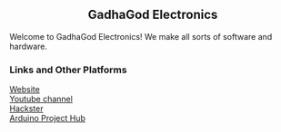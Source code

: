 <h2><center>GadhaGod Electronics</center></h2>

Welcome to GadhaGod Electronics! We make all sorts of software and hardware.

<h3>Links and Other Platforms</h3>
<a href="http://gadhagod.repl.co/">Website</a><br>
<a href="https://www.youtube.com/channel/UC9H3nM5mHx54WkClkuFeI7w">Youtube channel</a><br>
<a href="https://www.hackster.io/gadhagod">Hackster</a><br>
<a href="https://create.arduino.cc/projecthub/gadhagod">Arduino Project Hub</a>
